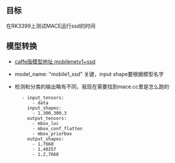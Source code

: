 ## 目标
在RK3399上测试MACE运行ssd的时间

## 模型转换
- [caffe版模型地址 mobilenetv1+ssd](https://github.com/chuanqi305/MobileNet-SSD)

- model_name: "mobile1_ssd" 关键，input shape要根据模型名字

- 检测和分类的输出略有不同，我现在需要找到mace.cc里是怎么跑的
```
      - input_tensors:
          - data
        input_shapes:
          - 1,300,300,3
        output_tensors:
          - mbox_loc
          - mbox_conf_flatten
          - mbox_priorbox
        output_shapes:
          - 1,7668
          - 1,40257
          - 1,2,7668
```
